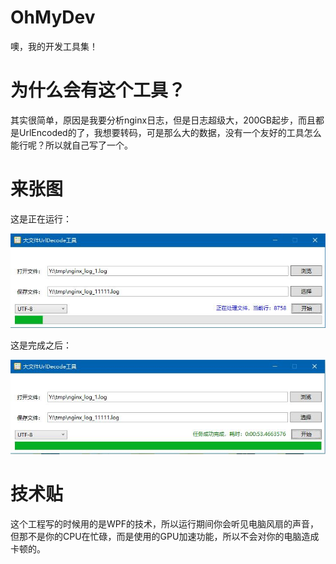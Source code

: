 # OhMyDev
噢，我的开发工具集！

# 为什么会有这个工具？
其实很简单，原因是我要分析nginx日志，但是日志超级大，200GB起步，而且都是UrlEncoded的了，我想要转码，可是那么大的数据，没有一个友好的工具怎么能行呢？所以就自己写了一个。

# 来张图

这是正在运行：

![运行图](images/1.jpg)


这是完成之后：

![运行图](images/2.jpg)

# 技术贴
这个工程写的时候用的是WPF的技术，所以运行期间你会听见电脑风扇的声音，但那不是你的CPU在忙碌，而是使用的GPU加速功能，所以不会对你的电脑造成卡顿的。
